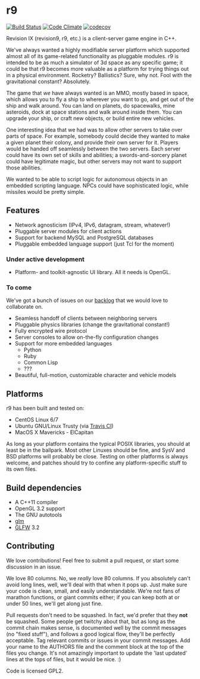 # r9 #

[![Build Status](https://travis-ci.org/adminspotter/r9.svg?branch=master)](https://travis-ci.org/adminspotter/r9) [![Code Climate](https://codeclimate.com/github/adminspotter/r9/badges/gpa.svg)](https://codeclimate.com/github/adminspotter/r9) [![codecov](https://codecov.io/gh/adminspotter/r9/branch/master/graph/badge.svg)](https://codecov.io/gh/adminspotter/r9)

Revision IX (revision9, r9, etc.) is a client-server game engine in
C++.

We've always wanted a highly modifiable server platform which
supported almost all of its game-related functionality as pluggable
modules.  r9 is intended to be as much a simulator of 3d space as any
specific game; it could be that r9 becomes more valuable as a platform
for trying things out in a physical environment.  Rocketry?
Ballistics?  Sure, why not.  Fool with the gravitational constant?
Absolutely.

The game that *we* have always wanted is an MMO, mostly based in
space, which allows you to fly a ship to wherever you want to go, and
get out of the ship and walk around.  You can land on planets, do
spacewalks, mine asteroids, dock at space stations and walk around
inside them.  You can upgrade your ship, or craft new objects, or
build entire new vehicles.

One interesting idea that we had was to allow other servers to take
over parts of space.  For example, somebody could decide they wanted
to make a given planet their colony, and provide their own server for
it.  Players would be handed off seamlessly between the two servers.
Each server could have its own set of skills and abilities; a
swords-and-sorcery planet could have legitimate magic, but other
servers may not want to support those abilities.

We wanted to be able to script logic for autonomous objects in an
embedded scripting language.  NPCs could have sophisticated logic,
while missiles would be pretty simple.

## Features ##

* Network agnosticism (IPv4, IPv6, datagram, stream, whatever!)
* Pluggable server modules for client actions
* Support for backend MySQL and PostgreSQL databases
* Pluggable embedded language support (just Tcl for the moment)

### Under active development ###

* Platform- and toolkit-agnostic UI library.  All it needs is OpenGL.

### To come ###

We've got a bunch of issues on our
[backlog](https://github.com/adminspotter/r9/issues) that we would
love to collaborate on.

* Seamless handoff of clients between neighboring servers
* Pluggable physics libraries (change the gravitational constant!)
* Fully encrypted wire protocol
* Server consoles to allow on-the-fly configuration changes
* Support for more embedded languages
  * Python
  * Ruby
  * Common Lisp
  * ???
* Beautiful, full-motion, customizable character and vehicle models

## Platforms ##

r9 has been built and tested on:

* CentOS Linux 6/7
* Ubuntu GNU/Linux Trusty (via [Travis CI](https://travis-ci.org))
* MacOS X Mavericks - ElCapitan

As long as your platform contains the typical POSIX libraries, you
should at least be in the ballpark.  Most other Linuxes should be
fine, and SysV and BSD platforms will probably be close.  Testing on
other platforms is always welcome, and patches should try to confine
any platform-specific stuff to its own files.

## Build dependencies ##

* A C++11 compiler
* OpenGL 3.2 support
* The GNU autotools
* [glm](http://glm.g-truc.net/)
* [GLFW](http://www.glfw.org/) 3.2

## Contributing ##

We love contributions!  Feel free to submit a pull request, or start
some discussion in an issue.

We love 80 columns.  No, we *really* love 80 columns.  If you
absolutely can't avoid long lines, well, we'll deal with that when it
pops up.  Just make sure your code is clean, small, and easily
understandable.  We're not fans of marathon functions, or giant
commits either; if you can keep both at or under 50 lines, we'll get
along just fine.

Pull requests don't need to be squashed.  In fact, we'd prefer that
they **not** be squashed.  Some people get twitchy about that, but as
long as the commit chain makes sense, is documented well by the commit
messages (no "fixed stuff"), and follows a good logical flow, they'll
be perfectly acceptable.  Tag relevant commits or issues in your
commit messages.  Add your name to the AUTHORS file and the comment
block at the top of the files you change.  It's not amazingly
important to update the 'last updated' lines at the tops of files, but
it would be nice. :)

Code is licensed GPL2.
